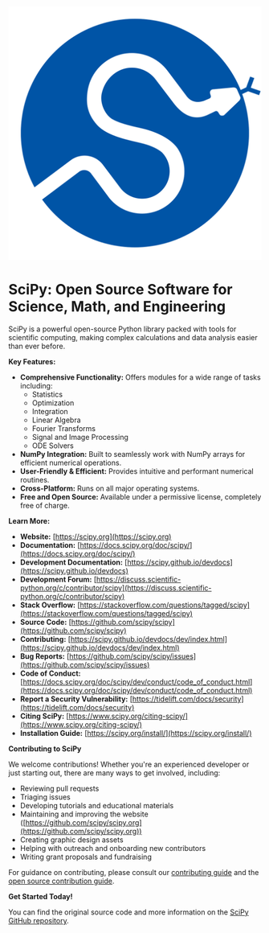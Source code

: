 [![SciPy Logo](https://raw.githubusercontent.com/scipy/scipy/main/doc/source/_static/logo.svg)](https://scipy.org)

# SciPy: Open Source Software for Science, Math, and Engineering

SciPy is a powerful open-source Python library packed with tools for scientific computing, making complex calculations and data analysis easier than ever before.  

**Key Features:**

*   **Comprehensive Functionality:** Offers modules for a wide range of tasks including:
    *   Statistics
    *   Optimization
    *   Integration
    *   Linear Algebra
    *   Fourier Transforms
    *   Signal and Image Processing
    *   ODE Solvers
*   **NumPy Integration:** Built to seamlessly work with NumPy arrays for efficient numerical operations.
*   **User-Friendly & Efficient:** Provides intuitive and performant numerical routines.
*   **Cross-Platform:** Runs on all major operating systems.
*   **Free and Open Source:**  Available under a permissive license, completely free of charge.

**Learn More:**

*   **Website:** [https://scipy.org](https://scipy.org)
*   **Documentation:** [https://docs.scipy.org/doc/scipy/](https://docs.scipy.org/doc/scipy/)
*   **Development Documentation:** [https://scipy.github.io/devdocs](https://scipy.github.io/devdocs)
*   **Development Forum:** [https://discuss.scientific-python.org/c/contributor/scipy](https://discuss.scientific-python.org/c/contributor/scipy)
*   **Stack Overflow:** [https://stackoverflow.com/questions/tagged/scipy](https://stackoverflow.com/questions/tagged/scipy)
*   **Source Code:** [https://github.com/scipy/scipy](https://github.com/scipy/scipy)
*   **Contributing:** [https://scipy.github.io/devdocs/dev/index.html](https://scipy.github.io/devdocs/dev/index.html)
*   **Bug Reports:** [https://github.com/scipy/scipy/issues](https://github.com/scipy/scipy/issues)
*   **Code of Conduct:** [https://docs.scipy.org/doc/scipy/dev/conduct/code_of_conduct.html](https://docs.scipy.org/doc/scipy/dev/conduct/code_of_conduct.html)
*   **Report a Security Vulnerability:** [https://tidelift.com/docs/security](https://tidelift.com/docs/security)
*   **Citing SciPy:** [https://www.scipy.org/citing-scipy/](https://www.scipy.org/citing-scipy/)
*   **Installation Guide:** [https://scipy.org/install/](https://scipy.org/install/)

**Contributing to SciPy**

We welcome contributions!  Whether you're an experienced developer or just starting out, there are many ways to get involved, including:

*   Reviewing pull requests
*   Triaging issues
*   Developing tutorials and educational materials
*   Maintaining and improving the website ([https://github.com/scipy/scipy.org](https://github.com/scipy/scipy.org))
*   Creating graphic design assets
*   Helping with outreach and onboarding new contributors
*   Writing grant proposals and fundraising

For guidance on contributing, please consult our [contributing guide](https://scipy.github.io/devdocs/dev/index.html) and the [open source contribution guide](https://opensource.guide/how-to-contribute/).

**Get Started Today!**

You can find the original source code and more information on the [SciPy GitHub repository](https://github.com/scipy/scipy).